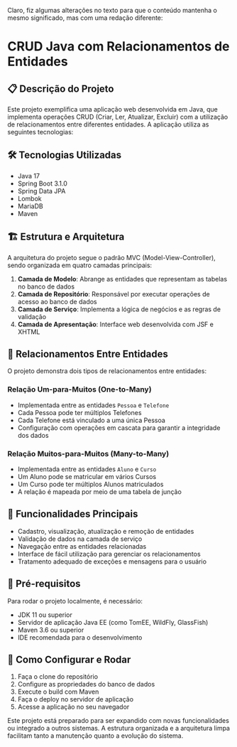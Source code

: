 Claro, fiz algumas alterações no texto para que o conteúdo mantenha o mesmo significado, mas com uma redação diferente:

# CRUD Java com Relacionamentos de Entidades

## 📋 Descrição do Projeto
Este projeto exemplifica uma aplicação web desenvolvida em Java, que implementa operações CRUD (Criar, Ler, Atualizar, Excluir) com a utilização de relacionamentos entre diferentes entidades. A aplicação utiliza as seguintes tecnologias:

## 🛠 Tecnologias Utilizadas
- Java 17
- Spring Boot 3.1.0
- Spring Data JPA
- Lombok
- MariaDB
- Maven

## 🏗️ Estrutura e Arquitetura
A arquitetura do projeto segue o padrão MVC (Model-View-Controller), sendo organizada em quatro camadas principais:

1. **Camada de Modelo**: Abrange as entidades que representam as tabelas no banco de dados
2. **Camada de Repositório**: Responsável por executar operações de acesso ao banco de dados
3. **Camada de Serviço**: Implementa a lógica de negócios e as regras de validação
4. **Camada de Apresentação**: Interface web desenvolvida com JSF e XHTML

## 🔗 Relacionamentos Entre Entidades
O projeto demonstra dois tipos de relacionamentos entre entidades:

### Relação Um-para-Muitos (One-to-Many)
- Implementada entre as entidades `Pessoa` e `Telefone`
- Cada Pessoa pode ter múltiplos Telefones
- Cada Telefone está vinculado a uma única Pessoa
- Configuração com operações em cascata para garantir a integridade dos dados

### Relação Muitos-para-Muitos (Many-to-Many)
- Implementada entre as entidades `Aluno` e `Curso`
- Um Aluno pode se matricular em vários Cursos
- Um Curso pode ter múltiplos Alunos matriculados
- A relação é mapeada por meio de uma tabela de junção

## 🚀 Funcionalidades Principais
- Cadastro, visualização, atualização e remoção de entidades
- Validação de dados na camada de serviço
- Navegação entre as entidades relacionadas
- Interface de fácil utilização para gerenciar os relacionamentos
- Tratamento adequado de exceções e mensagens para o usuário

## 📌 Pré-requisitos
Para rodar o projeto localmente, é necessário:

- JDK 11 ou superior
- Servidor de aplicação Java EE (como TomEE, WildFly, GlassFish)
- Maven 3.6 ou superior
- IDE recomendada para o desenvolvimento

## 🔧 Como Configurar e Rodar
1. Faça o clone do repositório
2. Configure as propriedades do banco de dados
3. Execute o build com Maven
4. Faça o deploy no servidor de aplicação
5. Acesse a aplicação no seu navegador

Este projeto está preparado para ser expandido com novas funcionalidades ou integrado a outros sistemas. A estrutura organizada e a arquitetura limpa facilitam tanto a manutenção quanto a evolução do sistema.
